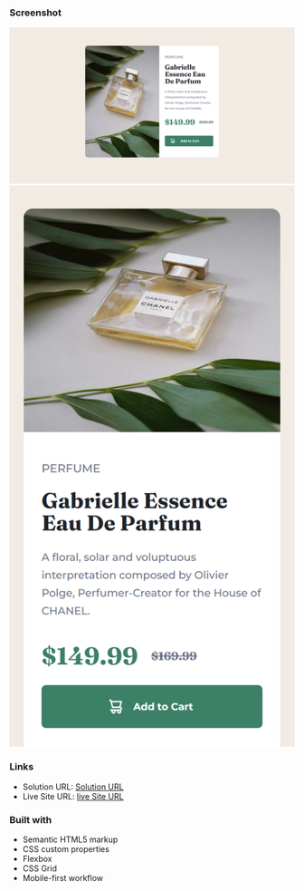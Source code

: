 
### Screenshot

![](/sample%20images/desktop%20view.png)
![](/sample%20images/mobile%20view.png)

### Links

- Solution URL: [Solution URL](https://github.com/savvykhai/order-summary-component.git)
- Live Site URL: [live Site URL](https://order-summary-component-pl5j2x3lq-savvykhai.vercel.app)

### Built with

- Semantic HTML5 markup
- CSS custom properties
- Flexbox
- CSS Grid
- Mobile-first workflow
